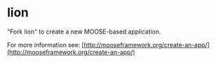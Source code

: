 lion
=====

"Fork lion" to create a new MOOSE-based application.

For more information see: [http://mooseframework.org/create-an-app/](http://mooseframework.org/create-an-app/)

